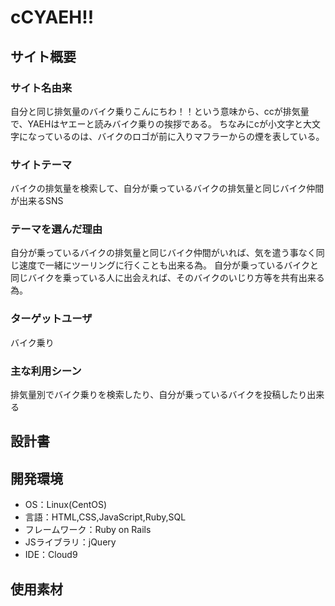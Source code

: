 # cCYAEH!!

## サイト概要
### サイト名由来
自分と同じ排気量のバイク乗りこんにちわ！！という意味から、ccが排気量で、YAEHはヤエーと読みバイク乗りの挨拶である。
ちなみにcが小文字と大文字になっているのは、バイクのロゴが前に入りマフラーからの煙を表している。

### サイトテーマ
バイクの排気量を検索して、自分が乗っているバイクの排気量と同じバイク仲間が出来るSNS

### テーマを選んだ理由
自分が乗っているバイクの排気量と同じバイク仲間がいれば、気を遣う事なく同じ速度で一緒にツーリングに行くことも出来る為。
自分が乗っているバイクと同じバイクを乗っている人に出会えれば、そのバイクのいじり方等を共有出来る為。

### ターゲットユーザ
バイク乗り

### 主な利用シーン
排気量別でバイク乗りを検索したり、自分が乗っているバイクを投稿したり出来る

## 設計書


## 開発環境
- OS：Linux(CentOS)
- 言語：HTML,CSS,JavaScript,Ruby,SQL
- フレームワーク：Ruby on Rails
- JSライブラリ：jQuery
- IDE：Cloud9

## 使用素材

